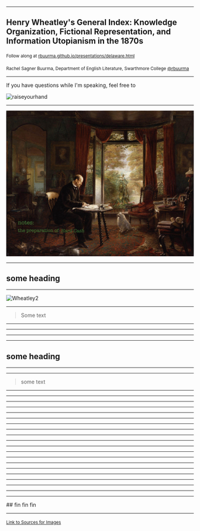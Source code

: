 
<section data-background="BuurmaImage2.jpg"></section>

---

## Henry Wheatley's General Index: Knowledge Organization, Fictional Representation, and Information Utopianism in the 1870s

<small>Follow along at [rbuurma.github.io/presentations/delaware.html](http://theotherdh.com/presentations/Wheatley.html)</small>
<br>
<br><small>Rachel Sagner Buurma, Department of English Literature, Swarthmore College [@rbuurma](http://twitter.com/rbuurma)</small>

---

If you have questions while I'm speaking, feel free to

![raiseyourhand](dograisinghand.gif)

---

![Wheatley1](WheatleyImages/image1.jpg)

---

## some heading

---

![Wheatley2](WheatleyImages/image2.jpg)

---

> Some text


---

<section data-background="WheatleyImages/image3.jpg"></section>

---

<section data-background="WheatleyImages/image4.jpg"></section>

---

<section data-background="WheatleyImages/image5.jpg"></section>

---

## some heading

---

<section data-background="WheatleyImages/image6.jpg"></section>

---

> some text

---

<section data-background="WheatleyImages/image7.jpg"></section>

---

<section data-background="WheatleyImages/image8.jpg"></section>

---

<section data-background="WheatleyImages/image9.jpg"></section>

---

<section data-background="WheatleyImages/image10.jpg"></section>

---

<section data-background="WheatleyImages/image11.jpg"></section>

---

<section data-background="WheatleyImages/image12.jpg"></section>

---

<section data-background="WheatleyImages/image13.jpg"></section>

---

<section data-background="WheatleyImages/image14.jpg"></section>

---

<section data-background="WheatleyImages/image15.jpg"></section>

---

<section data-background="WheatleyImages/image16.jpg"></section>

---

<section data-background="WheatleyImages/image17.jpg"></section>

---

<section data-background="WheatleyImages/image18.jpg"></section>

---

<section data-background="WheatleyImages/image19.jpg"></section>

---

<section data-background="WheatleyImages/image20.jpg"></section>

---

<section data-background="WheatleyImages/image21.jpg"></section>

---

<section data-background="WheatleyImages/image22.jpg"></section>

---

<section data-background="WheatleyImages/image23.jpg"></section>

---

<section data-background="WheatleyImages/image24.jpg"></section>

---

<section data-background="WheatleyImages/image25.jpg"></section>

---

<section data-background="eniacwomen.jpg"></section>
## fin fin fin

---

<small>[Link to Sources for Images]()</small>
